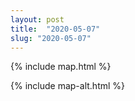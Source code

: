 ```yaml
---
layout: post
title:  "2020-05-07"
slug: "2020-05-07"
---
```

{% include map.html %}

{% include map-alt.html %}
